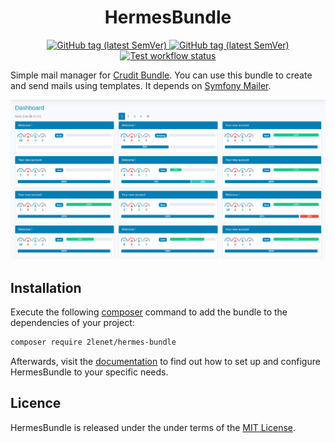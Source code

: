 <h1 align="center">HermesBundle</h1>

<p align="center">
    <a href="https://github.com/2lenet/HermesBundle/actions" target="_blank">
        <img src="https://github.com/2lenet/HermesBundle/actions/workflows/.validate.yml/badge.svg" alt="GitHub tag (latest SemVer)">
    </a>
    <a href="https://github.com/2lenet/HermesBundle/actions" target="_blank">
        <img src="https://github.com/2lenet/HermesBundle/actions/workflows/.phpstan.yml/badge.svg" alt="GitHub tag (latest SemVer)">
    </a>
    <a href="https://github.com/2lenet/HermesBundle/actions" target="_blank">
        <img src="https://github.com/2lenet/CruditBundle/actions/workflows/phpunit.yml/badge.svg" alt="Test workflow status">
    </a>
</p>

Simple mail manager for [Crudit Bundle](https://github.com/2lenet/CruditBundle).
You can use this bundle to create and send mails using templates.
It depends on [Symfony Mailer](https://github.com/symfony/mailer).

![img.png](docs/img/dashboard.png)

## Installation

Execute the following [composer](https://getcomposer.org/doc/00-intro.md) command to add the bundle to the dependencies of your project:

```bash
composer require 2lenet/hermes-bundle
```

Afterwards, visit the [documentation](docs/index.md) to find out how to set up and configure HermesBundle to your specific needs.

## Licence

HermesBundle is released under the under terms of the [MIT License](https://github.com/2lenet/HermesBundle/blob/main/LICENSE).

